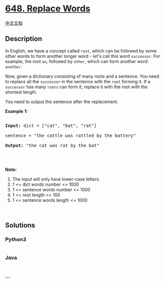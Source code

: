 # [648. Replace Words](https://leetcode.com/problems/replace-words)

[中文文档](/solution/0600-0699/0648.Replace%20Words/README.md)

## Description

<p>In English, we have a concept called <code>root</code>, which can be followed by some other words to form another longer word - let&#39;s call this word <code>successor</code>. For example, the root <code>an</code>, followed by <code>other</code>, which can form another word <code>another</code>.</p>

<p>Now, given a dictionary consisting of many roots and a sentence. You need to replace all the <code>successor</code> in the sentence with the <code>root</code> forming it. If a <code>successor</code> has many <code>roots</code> can form it, replace it with the root with the shortest length.</p>

<p>You need to output the sentence after the replacement.</p>

<p><b>Example 1:</b></p>

<pre>

<b>Input:</b> dict = [&quot;cat&quot;, &quot;bat&quot;, &quot;rat&quot;]

sentence = &quot;the cattle was rattled by the battery&quot;

<b>Output:</b> &quot;the cat was rat by the bat&quot;

</pre>

<p>&nbsp;</p>

<p><b>Note:</b></p>

<ol>
    <li>The input will only have lower-case letters.</li>
    <li>1 &lt;= dict words number &lt;= 1000</li>
    <li>1 &lt;= sentence words number &lt;= 1000</li>
    <li>1 &lt;= root length &lt;= 100</li>
    <li>1 &lt;= sentence words length &lt;= 1000</li>
</ol>

<p>&nbsp;</p>

## Solutions

<!-- tabs:start -->

### **Python3**

```python

```

### **Java**

```java

```

### **...**

```

```

<!-- tabs:end -->
